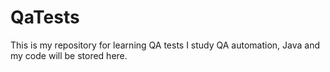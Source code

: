 # QaTests
This is my repository for learning QA tests 
I study QA automation, Java and my code will be stored here.
